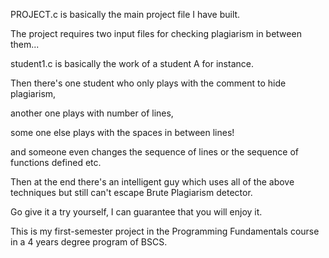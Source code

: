 PROJECT.c is basically the main project file I have built.

The project requires two input files for checking plagiarism in between them...

student1.c is basically the work of a student A for instance. 

Then there's one student who only plays with the comment to hide plagiarism, 

another one plays with number of lines, 

some one else plays with the spaces in between lines! 

and someone even changes the sequence of lines or the sequence of functions defined etc. 

Then at the end there's an intelligent guy which uses all of the above techniques but still can't escape Brute Plagiarism detector. 

Go give it a try yourself, I can guarantee that you will enjoy it. 

This is my first-semester project in the Programming Fundamentals course in a 4 years degree program  of BSCS. 

